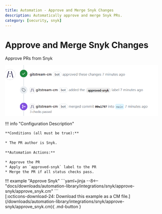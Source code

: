 ```yaml
---
title: Automation - Approve and Merge Snyk Changes
description: Automatically approve and merge Snyk PRs.
category: [security, snyk]
---
```

# Approve and Merge Snyk Changes

<!-- --8<-- [start:example]-->
Approve PRs from Snyk

![Approve and Merge Snyk Changes](/automations/integrations/snyk/approve-snyk/approve-snyk.png)

!!! info "Configuration Description"

    **Conditions (all must be true):**

    * The PR author is Snyk.

    **Automation Actions:**

    * Approve the PR
    * Apply an `approved-snyk` label to the PR
    * Merge the PR if all status checks pass.

<div class="automationExample" markdown="1">
!!! example "Approve Snyk"
    ```yaml+jinja
    --8<-- "docs/downloads/automation-library/integrations/snyk/approve-snyk/approve_snyk.cm"
    ```
    <div class="result" markdown>
      <span>
      [:octicons-download-24: Download this example as a CM file.](/downloads/automation-library/integrations/snyk/approve-snyk/approve_snyk.cm){ .md-button }
      </span>
    </div>
<!-- --8<-- [end:example]-->
